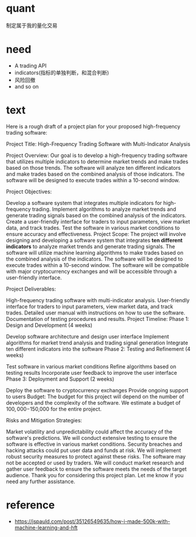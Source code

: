 # quant
制定属于我的量化交易
# need
- A trading API
- indicators(指标的单独判断，和混合判断)
- 风险回撤
- and so on

# text
Here is a rough draft of a project plan for your proposed high-frequency trading software:

Project Title: High-Frequency Trading Software with Multi-Indicator Analysis

Project Overview:
Our goal is to develop a high-frequency trading software that utilizes multiple indicators to determine market trends and make trades based on those trends. The software will analyze ten different indicators and make trades based on the combined analysis of those indicators. The software will be designed to execute trades within a 10-second window.

Project Objectives:

Develop a software system that integrates multiple indicators for high-frequency trading.
Implement algorithms to analyze market trends and generate trading signals based on the combined analysis of the indicators.
Create a user-friendly interface for traders to input parameters, view market data, and track trades.
Test the software in various market conditions to ensure accuracy and effectiveness.
Project Scope:
The project will involve designing and developing a software system that integrates **ten different indicators** to analyze market trends and generate trading signals. The software will utilize machine learning algorithms to make trades based on the combined analysis of the indicators. The software will be designed to execute trades within a 10-second window. The software will be compatible with major cryptocurrency exchanges and will be accessible through a user-friendly interface.

Project Deliverables:

High-frequency trading software with multi-indicator analysis.
User-friendly interface for traders to input parameters, view market data, and track trades.
Detailed user manual with instructions on how to use the software.
Documentation of testing procedures and results.
Project Timeline:
Phase 1: Design and Development (4 weeks)

Develop software architecture and design user interface
Implement algorithms for market trend analysis and trading signal generation
Integrate ten different indicators into the software
Phase 2: Testing and Refinement (4 weeks)

Test software in various market conditions
Refine algorithms based on testing results
Incorporate user feedback to improve the user interface
Phase 3: Deployment and Support (2 weeks)

Deploy the software to cryptocurrency exchanges
Provide ongoing support to users
Budget:
The budget for this project will depend on the number of developers and the complexity of the software. We estimate a budget of $100,000-$150,000 for the entire project.

Risks and Mitigation Strategies:

Market volatility and unpredictability could affect the accuracy of the software's predictions. We will conduct extensive testing to ensure the software is effective in various market conditions.
Security breaches and hacking attacks could put user data and funds at risk. We will implement robust security measures to protect against these risks.
The software may not be accepted or used by traders. We will conduct market research and gather user feedback to ensure the software meets the needs of the target audience.
Thank you for considering this project plan. Let me know if you need any further assistance.

# reference
- https://jspauld.com/post/35126549635/how-i-made-500k-with-machine-learning-and-hft

